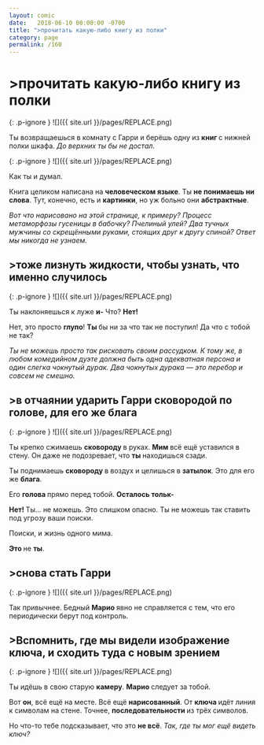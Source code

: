 ```yaml
---
layout: comic
date:   2018-06-10 00:00:00 -0700
title: ">прочитать какую-либо книгу из полки"
category: page
permalink: /160
---
```

# >прочитать какую-либо книгу из полки

{: .p-ignore }
![]({{ site.url }}/pages/REPLACE.png)

Ты возвращаешься в комнату с Гарри и берёшь одну из <strong>книг </strong>с нижней полки шкафа. <em>До верхних ты бы не достал</em>.

{: .p-ignore }
![]({{ site.url }}/pages/REPLACE.png)

Как ты и думал.

Книга целиком написана на <strong>человеческом языке</strong>. Ты <strong>не понимаешь ни слова</strong>. Тут, конечно, есть и <strong>картинки</strong>, но уж больно они <strong>абстрактные</strong>.

<em>Вот что нарисовано на этой странице, к примеру? Процесс метаморфозы гусеницы в бабочку? Пчелиный улей? Два тучных мужчины со скрещёнными руками, стоящих друг к другу спиной? Ответ мы никогда не узнаем.</em>

## >тоже лизнуть жидкости, чтобы узнать, что именно случилось

{: .p-ignore }
![]({{ site.url }}/pages/REPLACE.png)

Ты наклоняешься к луже <strong>и-</strong> Что? <strong>Нет!</strong>

Нет, это просто <strong>глупо</strong>! <strong>Ты </strong>бы ни за что так не поступил! Да что с тобой не так?

<em>Ты не можешь просто так рисковать своим рассудком. К тому же, в любом комедийном дуэте должна быть одна адекватная персона и один слегка чокнутый дурак. Два чокнутых дурака — это перебор и совсем не смешно.</em>

## >в отчаянии ударить Гарри сковородой по голове, для его же блага

{: .p-ignore }
![]({{ site.url }}/pages/REPLACE.png)

Ты крепко сжимаешь <strong>сковороду </strong>в руках. <strong>Мим </strong>всё ещё уставился в стену. Он даже не подозревает, что <strong>ты </strong>находишься сзади.

Ты поднимаешь <strong>сковороду </strong>в воздух и целишься в <strong>затылок</strong>. Это для его же <strong>блага</strong>.

Его <strong>голова </strong>прямо перед тобой. <strong>Осталось тольк-</strong>

<strong>Нет! </strong>Ты… не можешь. Это слишком опасно. Ты не можешь так ставить под угрозу ваши поиски. 

Поиски, и жизнь одного мима.

<strong>Это </strong>не <strong>ты</strong>.

## >снова стать Гарри

{: .p-ignore }
![]({{ site.url }}/pages/REPLACE.png)

Так привычнее. Бедный <strong>Марио </strong>явно не справляется с тем, что его периодически берут под контроль.

## >Вспомнить, где мы видели изображение ключа, и сходить туда с новым зрением

{: .p-ignore }
![]({{ site.url }}/pages/REPLACE.png)

Ты идёшь в свою старую <strong>камеру</strong>. <strong>Марио </strong>следует за тобой.

Вот <strong>он</strong>, всё ещё на месте. Всё ещё <strong>нарисованный</strong>. От <strong>ключа </strong>идёт линия к символам на стене. Точнее, <strong>последовательности </strong>из трёх<strong> </strong>символов.

Но что-то тебе подсказывает, что это <strong>не всё</strong>. <em>Так, где ты мог ещё видеть ключ?</em>
